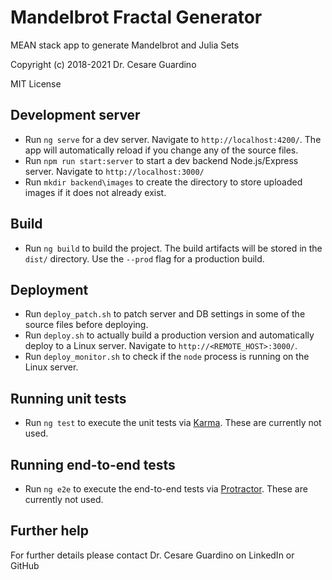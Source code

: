 # Mandelbrot Fractal Generator

MEAN stack app to generate Mandelbrot and Julia Sets

Copyright (c) 2018-2021 Dr. Cesare Guardino

MIT License

## Development server

- Run `ng serve` for a dev server. Navigate to `http://localhost:4200/`. The app will automatically reload if you change any of the source files.
- Run `npm run start:server` to start a dev backend Node.js/Express server. Navigate to `http://localhost:3000/`
- Run `mkdir backend\images` to create the directory to store uploaded images if it does not already exist.

## Build

- Run `ng build` to build the project. The build artifacts will be stored in the `dist/` directory. Use the `--prod` flag for a production build.

## Deployment

- Run `deploy_patch.sh` to patch server and DB settings in some of the source files before deploying.
- Run `deploy.sh` to actually build a production version and automatically deploy to a Linux server. Navigate to `http://<REMOTE_HOST>:3000/`.
- Run `deploy_monitor.sh` to check if the `node` process is running on the Linux server.

## Running unit tests

- Run `ng test` to execute the unit tests via [Karma](https://karma-runner.github.io). These are currently not used.

## Running end-to-end tests

- Run `ng e2e` to execute the end-to-end tests via [Protractor](http://www.protractortest.org/). These are currently not used.

## Further help

For further details please contact Dr. Cesare Guardino on LinkedIn or GitHub<br>
